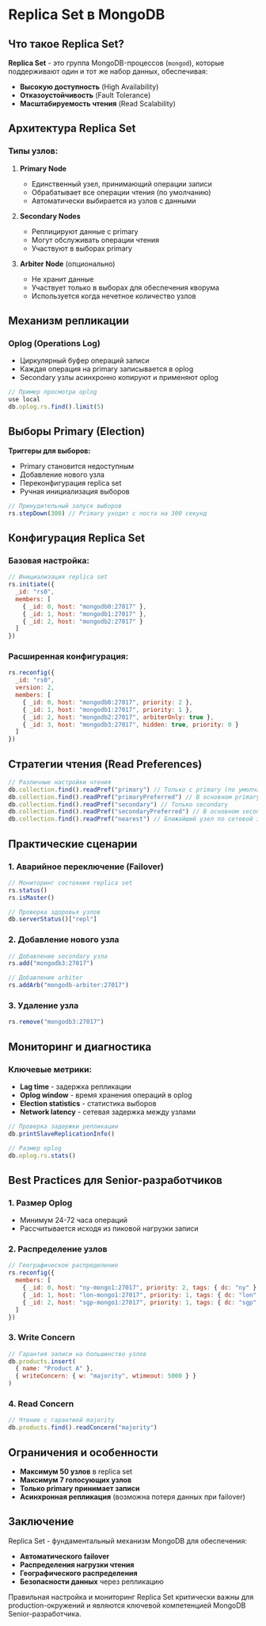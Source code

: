 # Replica Set в MongoDB

## Что такое Replica Set?

**Replica Set** - это группа MongoDB-процессов (`mongod`), которые поддерживают один и тот же набор данных, обеспечивая:

- **Высокую доступность** (High Availability)
- **Отказоустойчивость** (Fault Tolerance)
- **Масштабируемость чтения** (Read Scalability)

## Архитектура Replica Set

### Типы узлов:

1. **Primary Node**
    - Единственный узел, принимающий операции записи
    - Обрабатывает все операции чтения (по умолчанию)
    - Автоматически выбирается из узлов с данными

2. **Secondary Nodes**
    - Реплицируют данные с primary
    - Могут обслуживать операции чтения
    - Участвуют в выборах primary

3. **Arbiter Node** (опционально)
    - Не хранит данные
    - Участвует только в выборах для обеспечения кворума
    - Используется когда нечетное количество узлов

## Механизм репликации

### Oplog (Operations Log)
- Циркулярный буфер операций записи
- Каждая операция на primary записывается в oplog
- Secondary узлы асинхронно копируют и применяют oplog

```javascript
// Пример просмотра oplog
use local
db.oplog.rs.find().limit(5)
```

## Выборы Primary (Election)

**Триггеры для выборов:**
- Primary становится недоступным
- Добавление нового узла
- Переконфигурация replica set
- Ручная инициализация выборов

```javascript
// Принудительный запуск выборов
rs.stepDown(300) // Primary уходит с поста на 300 секунд
```

## Конфигурация Replica Set

### Базовая настройка:

```javascript
// Инициализация replica set
rs.initiate({
  _id: "rs0",
  members: [
    { _id: 0, host: "mongodb0:27017" },
    { _id: 1, host: "mongodb1:27017" },
    { _id: 2, host: "mongodb2:27017" }
  ]
})
```

### Расширенная конфигурация:

```javascript
rs.reconfig({
  _id: "rs0",
  version: 2,
  members: [
    { _id: 0, host: "mongodb0:27017", priority: 2 },
    { _id: 1, host: "mongodb1:27017", priority: 1 },
    { _id: 2, host: "mongodb2:27017", arbiterOnly: true },
    { _id: 3, host: "mongodb3:27017", hidden: true, priority: 0 }
  ]
})
```

## Стратегии чтения (Read Preferences)

```javascript
// Различные настройки чтения
db.collection.find().readPref("primary") // Только с primary (по умолчанию)
db.collection.find().readPref("primaryPreferred") // В основном primary, но можно secondary
db.collection.find().readPref("secondary") // Только secondary
db.collection.find().readPref("secondaryPreferred") // В основном secondary
db.collection.find().readPref("nearest") // Ближайший узел по сетевой задержке
```

## Практические сценарии

### 1. Аварийное переключение (Failover)
```javascript
// Мониторинг состояния replica set
rs.status()
rs.isMaster()

// Проверка здоровья узлов
db.serverStatus()["repl"]
```

### 2. Добавление нового узла
```javascript
// Добавление secondary узла
rs.add("mongodb3:27017")

// Добавление arbiter
rs.addArb("mongodb-arbiter:27017")
```

### 3. Удаление узла
```javascript
rs.remove("mongodb3:27017")
```

## Мониторинг и диагностика

### Ключевые метрики:
- **Lag time** - задержка репликации
- **Oplog window** - время хранения операций в oplog
- **Election statistics** - статистика выборов
- **Network latency** - сетевая задержка между узлами

```javascript
// Проверка задержки репликации
db.printSlaveReplicationInfo()

// Размер oplog
db.oplog.rs.stats()
```

## Best Practices для Senior-разработчиков

### 1. Размер Oplog
- Минимум 24-72 часа операций
- Рассчитывается исходя из пиковой нагрузки записи

### 2. Распределение узлов
```javascript
// Географическое распределение
rs.reconfig({
  members: [
    { _id: 0, host: "ny-mongo1:27017", priority: 2, tags: { dc: "ny" } },
    { _id: 1, host: "lon-mongo1:27017", priority: 1, tags: { dc: "lon" } },
    { _id: 2, host: "sgp-mongo1:27017", priority: 1, tags: { dc: "sgp" } }
  ]
})
```

### 3. Write Concern
```javascript
// Гарантия записи на большинство узлов
db.products.insert(
  { name: "Product A" },
  { writeConcern: { w: "majority", wtimeout: 5000 } }
)
```

### 4. Read Concern
```javascript
// Чтение с гарантией majority
db.products.find().readConcern("majority")
```

## Ограничения и особенности

- **Максимум 50 узлов** в replica set
- **Максимум 7 голосующих узлов**
- **Только primary принимает записи**
- **Асинхронная репликация** (возможна потеря данных при failover)

## Заключение

Replica Set - фундаментальный механизм MongoDB для обеспечения:
- **Автоматического failover**
- **Распределения нагрузки чтения**
- **Географического распределения**
- **Безопасности данных** через репликацию

Правильная настройка и мониторинг Replica Set критически важны для production-окружений и являются ключевой компетенцией MongoDB Senior-разработчика.